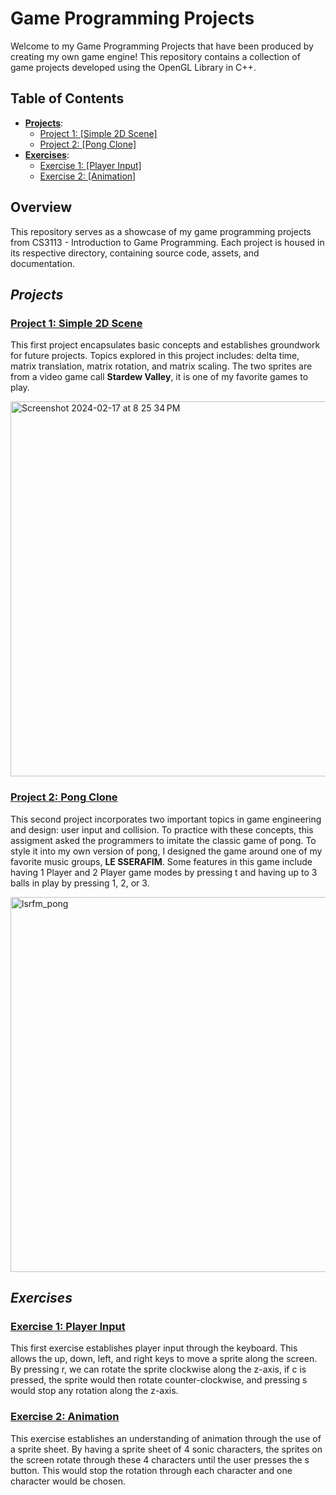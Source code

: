 # Game Programming Projects

Welcome to my Game Programming Projects that have been produced by creating my own game engine! This repository contains a collection of game projects developed using the OpenGL Library in C++.

## Table of Contents
- [**Projects**](#Projects):
  - [Project 1: [Simple 2D Scene]](./simple_2d_scene)
  - [Project 2: [Pong Clone]](./pong_clone)
- [**Exercises**](#Exercises):
  - [Exercise 1: [Player Input]](./player_input)
  - [Exercise 2: [Animation]](./animation)

## Overview

This repository serves as a showcase of my game programming projects from CS3113 - Introduction to Game Programming. Each project is housed in its respective directory, containing source code, assets, and documentation.

## _Projects_

### [Project 1: Simple 2D Scene](./simple_2d_scene)

This first project encapsulates basic concepts and establishes groundwork for future projects. Topics explored in this project includes: delta time, matrix translation, matrix rotation, and matrix scaling. The two sprites are from a video game call **Stardew Valley**, it is one of my favorite games to play.
  
<img width="600" alt="Screenshot 2024-02-17 at 8 25 34 PM" src="https://github.com/jaylan-wu/CS3113/assets/89537744/f496d6ed-29e4-43f6-8dbb-24cbd361c461">

### [Project 2: Pong Clone](./pong_clone)

This second project incorporates two important topics in game engineering and design: user input and collision. To practice with these concepts, this assigment asked the programmers to imitate the classic game of pong. To style it into my own version of pong, I designed the game around one of my favorite music groups, **LE SSERAFIM**. Some features in this game include having 1 Player and 2 Player game modes by pressing t and having up to 3 balls in play by pressing 1, 2, or 3.

<img width="600" alt="lsrfm_pong" src="https://github.com/jaylan-wu/CS3113/assets/89537744/9b0c6733-c0b3-4697-96c5-64cc1c45a2d5">

## _Exercises_

### [Exercise 1: Player Input](./player_input)

This first exercise establishes player input through the keyboard. This allows the up, down, left, and right keys to move a sprite along the screen. By pressing r, we can rotate the sprite clockwise along the z-axis, if c is pressed, the sprite would then rotate counter-clockwise, and pressing s would stop any rotation along the z-axis.

### [Exercise 2: Animation](./animation)

This exercise establishes an understanding of animation through the use of a sprite sheet. By having a sprite sheet of 4 sonic characters, the sprites on the screen rotate through these 4 characters until the user presses the s button. This would stop the rotation through each character and one character would be chosen.

